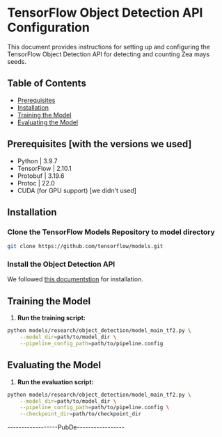 
# TensorFlow Object Detection API Configuration

This document provides instructions for setting up and configuring the TensorFlow Object Detection API for detecting and counting Zea mays seeds.

## Table of Contents

- [Prerequisites](#prerequisites)
- [Installation](#installation)
- [Training the Model](#training-the-model)
- [Evaluating the Model](#evaluating-the-model)

## Prerequisites [with the versions we used]

- Python | 3.9.7
- TensorFlow | 2.10.1
- Protobuf | 3.19.6
- Protoc | 22.0
- CUDA (for GPU support) [we didn't used]

## Installation

### Clone the TensorFlow Models Repository to model directory

```bash
git clone https://github.com/tensorflow/models.git

```

### Install the Object Detection API

We followed [this documentstion](https://tensorflow-object-detection-api-tutorial.readthedocs.io/en/latest/install.html) for installation.

## Training the Model

1. **Run the training script:**

```bash
python models/research/object_detection/model_main_tf2.py \
    --model_dir=path/to/model_dir \
    --pipeline_config_path=path/to/pipeline.config
```

## Evaluating the Model

1. **Run the evaluation script:**

```bash
python models/research/object_detection/model_main_tf2.py \
    --model_dir=path/to/model_dir \
    --pipeline_config_path=path/to/pipeline.config \
    --checkpoint_dir=path/to/checkpoint_dir
```


------------------PubDe-----------------
